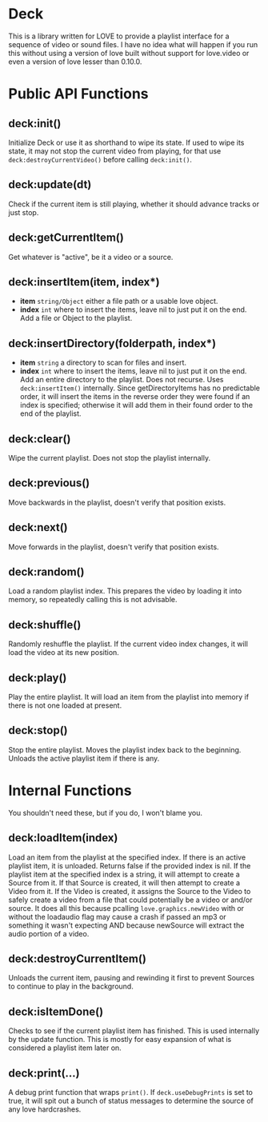 # Deck
This is a library written for LOVE to provide a playlist interface for a sequence of video or sound files. I have no idea what will happen if you run this without using a version of love built without support for love.video or even a version of love lesser than 0.10.0.

# Public API Functions
## deck:init()
Initialize Deck or use it as shorthand to wipe its state. If used to wipe its state, it may not stop the current video from playing, for that use `deck:destroyCurrentVideo()` before calling `deck:init()`.

## deck:update(dt)
Check if the current item is still playing, whether it should advance tracks or just stop.

## deck:getCurrentItem()
Get whatever is "active", be it a video or a source.

## deck:insertItem(item, index*)
* **item** `string/Object` either a file path or a usable love object.
* **index** `int` where to insert the items, leave nil to just put it on the end.
Add a file or Object to the playlist.

## deck:insertDirectory(folderpath, index*)
* **item** `string` a directory to scan for files and insert.
* **index** `int` where to insert the items, leave nil to just put it on the end.
Add an entire directory to the playlist. Does not recurse. Uses `deck:insertItem()` internally. 
Since getDirectoryItems has no predictable order, it will insert the items in the reverse order they were found if an index is specified; otherwise it will add them in their found order to the end of the playlist.

## deck:clear()
Wipe the current playlist. Does not stop the playlist internally.

## deck:previous()
Move backwards in the playlist, doesn't verify that position exists.

## deck:next()
Move forwards in the playlist, doesn't verify that position exists.

## deck:random()
Load a random playlist index. This prepares the video by loading it into memory, so repeatedly calling this is not advisable.

## deck:shuffle()
Randomly reshuffle the playlist. If the current video index changes, it will load the video at its new position.

## deck:play()
Play the entire playlist. It will load an item from the playlist into memory if there is not one loaded at present.

## deck:stop()
Stop the entire playlist. Moves the playlist index back to the beginning. Unloads the active playlist item if there is any.

# Internal Functions
You shouldn't need these, but if you do, I won't blame you.

## deck:loadItem(index)
Load an item from the playlist at the specified index. If there is an active playlist item, it is unloaded. Returns false if the provided index is nil.
If the playlist item at the specified index is a string, it will attempt to create a Source from it. If that Source is created, it will then attempt to create a Video from it. If the Video is created, it assigns the Source to the Video to safely create a video from a file that could potentially be a video or and/or source.
It does all this because pcalling `love.graphics.newVideo` with or without the loadaudio flag may cause a crash if passed an mp3 or something it wasn't expecting AND because newSource will extract the audio portion of a video.

## deck:destroyCurrentItem()
Unloads the current item, pausing and rewinding it first to prevent Sources to continue to play in the background.

## deck:isItemDone()
Checks to see if the current playlist item has finished. This is used internally by the update function. This is mostly for easy expansion of what is considered a playlist item later on.

## deck:print(...)
A debug print function that wraps `print()`. If `deck.useDebugPrints` is set to true, it will spit out a bunch of status messages to determine the source of any love hardcrashes.